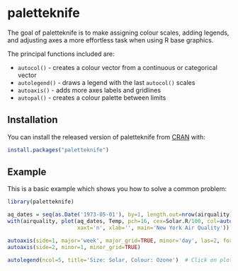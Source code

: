 
# paletteknife

The goal of paletteknife is to make assigning colour scales, adding legends, and
adjusting axes a more effortless task when using R base graphics. 

The principal functions included are:

 - `autocol()` - creates a colour vector from a continuous or categorical vector
 - `autolegend()` - draws a legend with the last `autocol()` scales
 - `autoaxis()` - adds more axes labels and gridlines
 - `autopal()` - creates a colour palette between limits

## Installation

You can install the released version of paletteknife from [CRAN](https://CRAN.R-project.org) with:

``` r
install.packages("paletteknife")
```

## Example

This is a basic example which shows you how to solve a common problem:

``` r
library(paletteknife)

aq_dates = seq(as.Date('1973-05-01'), by=1, length.out=nrow(airquality))
with(airquality, plot(aq_dates, Temp, pch=16, cex=Solar.R/100, col=autocol(Ozone, set='Reds'),
                      xaxt='n', xlab='', main='New York Air Quality'))

autoaxis(side=1, major='week', major_grid=TRUE, minor='day', las=2, format='%d %b')
autoaxis(side=2, minor=1, minor_grid=TRUE)

autolegend(ncol=5, title='Size: Solar, Colour: Ozone')  # Click on plot

```

